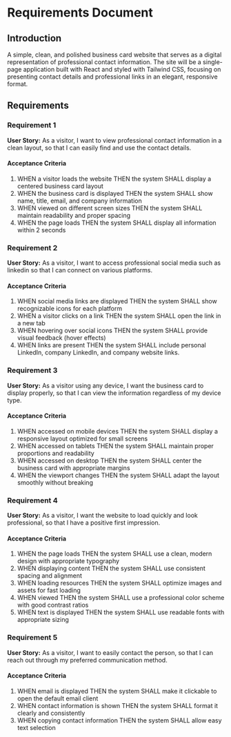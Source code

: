 # Requirements Document

## Introduction

A simple, clean, and polished business card website that serves as a digital representation of professional contact information. The site will be a single-page application built with React and styled with Tailwind CSS, focusing on presenting contact details and professional links in an elegant, responsive format.

## Requirements

### Requirement 1

**User Story:** As a visitor, I want to view professional contact information in a clean layout, so that I can easily find and use the contact details.

#### Acceptance Criteria

1. WHEN a visitor loads the website THEN the system SHALL display a centered business card layout
2. WHEN the business card is displayed THEN the system SHALL show name, title, email, and company information
3. WHEN viewed on different screen sizes THEN the system SHALL maintain readability and proper spacing
4. WHEN the page loads THEN the system SHALL display all information within 2 seconds

### Requirement 2

**User Story:** As a visitor, I want to access professional social media such as linkedin so that I can connect on various platforms.

#### Acceptance Criteria

1. WHEN social media links are displayed THEN the system SHALL show recognizable icons for each platform
2. WHEN a visitor clicks on a link THEN the system SHALL open the link in a new tab
3. WHEN hovering over social icons THEN the system SHALL provide visual feedback (hover effects)
6. WHEN links are present THEN the system SHALL include personal LinkedIn, company LinkedIn, and company website links.

### Requirement 3

**User Story:** As a visitor using any device, I want the business card to display properly, so that I can view the information regardless of my device type.

#### Acceptance Criteria

1. WHEN accessed on mobile devices THEN the system SHALL display a responsive layout optimized for small screens
2. WHEN accessed on tablets THEN the system SHALL maintain proper proportions and readability
3. WHEN accessed on desktop THEN the system SHALL center the business card with appropriate margins
4. WHEN the viewport changes THEN the system SHALL adapt the layout smoothly without breaking

### Requirement 4

**User Story:** As a visitor, I want the website to load quickly and look professional, so that I have a positive first impression.

#### Acceptance Criteria

1. WHEN the page loads THEN the system SHALL use a clean, modern design with appropriate typography
2. WHEN displaying content THEN the system SHALL use consistent spacing and alignment
3. WHEN loading resources THEN the system SHALL optimize images and assets for fast loading
4. WHEN viewed THEN the system SHALL use a professional color scheme with good contrast ratios
5. WHEN text is displayed THEN the system SHALL use readable fonts with appropriate sizing

### Requirement 5

**User Story:** As a visitor, I want to easily contact the person, so that I can reach out through my preferred communication method.

#### Acceptance Criteria

1. WHEN email is displayed THEN the system SHALL make it clickable to open the default email client
2. WHEN contact information is shown THEN the system SHALL format it clearly and consistently
3. WHEN copying contact information THEN the system SHALL allow easy text selection